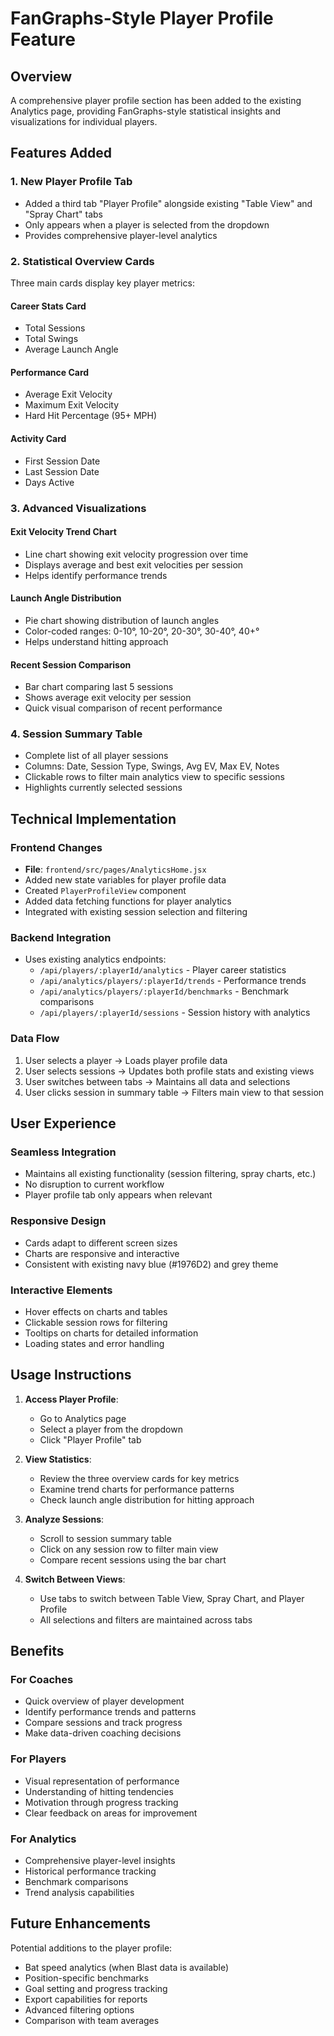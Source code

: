 # FanGraphs-Style Player Profile Feature

## Overview
A comprehensive player profile section has been added to the existing Analytics page, providing FanGraphs-style statistical insights and visualizations for individual players.

## Features Added

### 1. New Player Profile Tab
- Added a third tab "Player Profile" alongside existing "Table View" and "Spray Chart" tabs
- Only appears when a player is selected from the dropdown
- Provides comprehensive player-level analytics

### 2. Statistical Overview Cards
Three main cards display key player metrics:

#### Career Stats Card
- Total Sessions
- Total Swings  
- Average Launch Angle

#### Performance Card
- Average Exit Velocity
- Maximum Exit Velocity
- Hard Hit Percentage (95+ MPH)

#### Activity Card
- First Session Date
- Last Session Date
- Days Active

### 3. Advanced Visualizations

#### Exit Velocity Trend Chart
- Line chart showing exit velocity progression over time
- Displays average and best exit velocities per session
- Helps identify performance trends

#### Launch Angle Distribution
- Pie chart showing distribution of launch angles
- Color-coded ranges: 0-10°, 10-20°, 20-30°, 30-40°, 40+°
- Helps understand hitting approach

#### Recent Session Comparison
- Bar chart comparing last 5 sessions
- Shows average exit velocity per session
- Quick visual comparison of recent performance

### 4. Session Summary Table
- Complete list of all player sessions
- Columns: Date, Session Type, Swings, Avg EV, Max EV, Notes
- Clickable rows to filter main analytics view to specific sessions
- Highlights currently selected sessions

## Technical Implementation

### Frontend Changes
- **File**: `frontend/src/pages/AnalyticsHome.jsx`
- Added new state variables for player profile data
- Created `PlayerProfileView` component
- Added data fetching functions for player analytics
- Integrated with existing session selection and filtering

### Backend Integration
- Uses existing analytics endpoints:
  - `/api/players/:playerId/analytics` - Player career statistics
  - `/api/analytics/players/:playerId/trends` - Performance trends
  - `/api/analytics/players/:playerId/benchmarks` - Benchmark comparisons
  - `/api/players/:playerId/sessions` - Session history with analytics

### Data Flow
1. User selects a player → Loads player profile data
2. User selects sessions → Updates both profile stats and existing views
3. User switches between tabs → Maintains all data and selections
4. User clicks session in summary table → Filters main view to that session

## User Experience

### Seamless Integration
- Maintains all existing functionality (session filtering, spray charts, etc.)
- No disruption to current workflow
- Player profile tab only appears when relevant

### Responsive Design
- Cards adapt to different screen sizes
- Charts are responsive and interactive
- Consistent with existing navy blue (#1976D2) and grey theme

### Interactive Elements
- Hover effects on charts and tables
- Clickable session rows for filtering
- Tooltips on charts for detailed information
- Loading states and error handling

## Usage Instructions

1. **Access Player Profile**:
   - Go to Analytics page
   - Select a player from the dropdown
   - Click "Player Profile" tab

2. **View Statistics**:
   - Review the three overview cards for key metrics
   - Examine trend charts for performance patterns
   - Check launch angle distribution for hitting approach

3. **Analyze Sessions**:
   - Scroll to session summary table
   - Click on any session row to filter main view
   - Compare recent sessions using the bar chart

4. **Switch Between Views**:
   - Use tabs to switch between Table View, Spray Chart, and Player Profile
   - All selections and filters are maintained across tabs

## Benefits

### For Coaches
- Quick overview of player development
- Identify performance trends and patterns
- Compare sessions and track progress
- Make data-driven coaching decisions

### For Players
- Visual representation of performance
- Understanding of hitting tendencies
- Motivation through progress tracking
- Clear feedback on areas for improvement

### For Analytics
- Comprehensive player-level insights
- Historical performance tracking
- Benchmark comparisons
- Trend analysis capabilities

## Future Enhancements

Potential additions to the player profile:
- Bat speed analytics (when Blast data is available)
- Position-specific benchmarks
- Goal setting and progress tracking
- Export capabilities for reports
- Advanced filtering options
- Comparison with team averages 